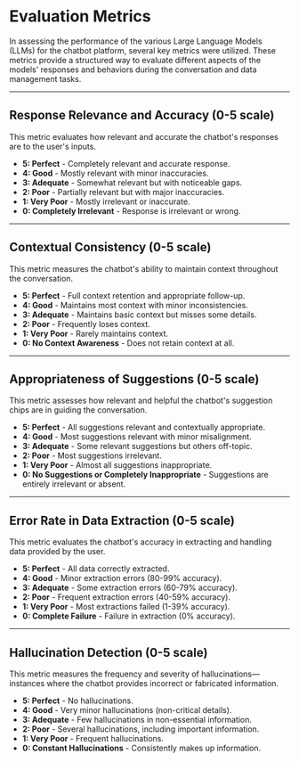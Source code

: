 # Evaluation Metrics

In assessing the performance of the various Large Language Models (LLMs) for the chatbot platform, several key metrics were utilized. These metrics provide a structured way to evaluate different aspects of the models' responses and behaviors during the conversation and data management tasks.

---

## Response Relevance and Accuracy (0-5 scale)

This metric evaluates how relevant and accurate the chatbot's responses are to the user's inputs.

- **5: Perfect** - Completely relevant and accurate response.
- **4: Good** - Mostly relevant with minor inaccuracies.
- **3: Adequate** - Somewhat relevant but with noticeable gaps.
- **2: Poor** - Partially relevant but with major inaccuracies.
- **1: Very Poor** - Mostly irrelevant or inaccurate.
- **0: Completely Irrelevant** - Response is irrelevant or wrong.

---

## Contextual Consistency (0-5 scale)

This metric measures the chatbot's ability to maintain context throughout the conversation.

- **5: Perfect** - Full context retention and appropriate follow-up.
- **4: Good** - Maintains most context with minor inconsistencies.
- **3: Adequate** - Maintains basic context but misses some details.
- **2: Poor** - Frequently loses context.
- **1: Very Poor** - Rarely maintains context.
- **0: No Context Awareness** - Does not retain context at all.

---

## Appropriateness of Suggestions (0-5 scale)

This metric assesses how relevant and helpful the chatbot's suggestion chips are in guiding the conversation.

- **5: Perfect** - All suggestions relevant and contextually appropriate.
- **4: Good** - Most suggestions relevant with minor misalignment.
- **3: Adequate** - Some relevant suggestions but others off-topic.
- **2: Poor** - Most suggestions irrelevant.
- **1: Very Poor** - Almost all suggestions inappropriate.
- **0: No Suggestions or Completely Inappropriate** - Suggestions are entirely irrelevant or absent.

---

## Error Rate in Data Extraction (0-5 scale)

This metric evaluates the chatbot's accuracy in extracting and handling data provided by the user.

- **5: Perfect** - All data correctly extracted.
- **4: Good** - Minor extraction errors (80-99% accuracy).
- **3: Adequate** - Some extraction errors (60-79% accuracy).
- **2: Poor** - Frequent extraction errors (40-59% accuracy).
- **1: Very Poor** - Most extractions failed (1-39% accuracy).
- **0: Complete Failure** - Failure in extraction (0% accuracy).

---

## Hallucination Detection (0-5 scale)

This metric measures the frequency and severity of hallucinations—instances where the chatbot provides incorrect or fabricated information.

- **5: Perfect** - No hallucinations.
- **4: Good** - Very minor hallucinations (non-critical details).
- **3: Adequate** - Few hallucinations in non-essential information.
- **2: Poor** - Several hallucinations, including important information.
- **1: Very Poor** - Frequent hallucinations.
- **0: Constant Hallucinations** - Consistently makes up information.
